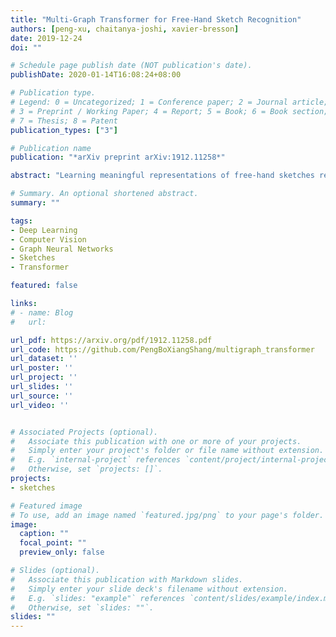 ```yaml
---
title: "Multi-Graph Transformer for Free-Hand Sketch Recognition"
authors: [peng-xu, chaitanya-joshi, xavier-bresson]
date: 2019-12-24
doi: ""

# Schedule page publish date (NOT publication's date).
publishDate: 2020-01-14T16:08:24+08:00

# Publication type.
# Legend: 0 = Uncategorized; 1 = Conference paper; 2 = Journal article;
# 3 = Preprint / Working Paper; 4 = Report; 5 = Book; 6 = Book section;
# 7 = Thesis; 8 = Patent
publication_types: ["3"]

# Publication name
publication: "*arXiv preprint arXiv:1912.11258*"

abstract: "Learning meaningful representations of free-hand sketches remains a challenging task given the signal sparsity and the high-level abstraction of sketches. Existing techniques have focused on exploiting either the static nature of sketches with Convolutional Neural Networks (CNNs) or the temporal sequential property with Recurrent Neural Networks (RNNs). In this work, we propose a new representation of sketches as multiple sparsely connected graphs. We design a novel Graph Neural Network (GNN), the Multi-Graph Transformer (MGT), for learning representations of sketches from multiple graphs which simultaneously capture global and local geometric stroke structures, as well as temporal information. We report extensive numerical experiments on a sketch recognition task to demonstrate the performance of the proposed approach. Particularly, MGT applied on 414k sketches from Google QuickDraw: (i) achieves small recognition gap to the CNN-based performance upper bound (72.80% vs. 74.22%), and (ii) outperforms all RNN-based models by a significant margin. To the best of our knowledge, this is the first work proposing to represent sketches as graphs and apply GNNs for sketch recognition."

# Summary. An optional shortened abstract.
summary: ""

tags:
- Deep Learning
- Computer Vision
- Graph Neural Networks
- Sketches
- Transformer

featured: false

links:
# - name: Blog
#   url: 

url_pdf: https://arxiv.org/pdf/1912.11258.pdf
url_code: https://github.com/PengBoXiangShang/multigraph_transformer
url_dataset: ''
url_poster: ''
url_project: ''
url_slides: ''
url_source: ''
url_video: ''


# Associated Projects (optional).
#   Associate this publication with one or more of your projects.
#   Simply enter your project's folder or file name without extension.
#   E.g. `internal-project` references `content/project/internal-project/index.md`.
#   Otherwise, set `projects: []`.
projects:
- sketches

# Featured image
# To use, add an image named `featured.jpg/png` to your page's folder. 
image:
  caption: ""
  focal_point: ""
  preview_only: false

# Slides (optional).
#   Associate this publication with Markdown slides.
#   Simply enter your slide deck's filename without extension.
#   E.g. `slides: "example"` references `content/slides/example/index.md`.
#   Otherwise, set `slides: ""`.
slides: ""
---
```


